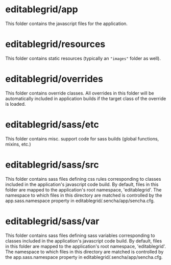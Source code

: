 # editablegrid/app

This folder contains the javascript files for the application.

# editablegrid/resources

This folder contains static resources (typically an `"images"` folder as well).

# editablegrid/overrides

This folder contains override classes. All overrides in this folder will be 
automatically included in application builds if the target class of the override
is loaded.

# editablegrid/sass/etc

This folder contains misc. support code for sass builds (global functions, 
mixins, etc.)

# editablegrid/sass/src

This folder contains sass files defining css rules corresponding to classes
included in the application's javascript code build.  By default, files in this 
folder are mapped to the application's root namespace, 'editablegrid'. The
namespace to which files in this directory are matched is controlled by the
app.sass.namespace property in editablegrid/.sencha/app/sencha.cfg. 

# editablegrid/sass/var

This folder contains sass files defining sass variables corresponding to classes
included in the application's javascript code build.  By default, files in this 
folder are mapped to the application's root namespace, 'editablegrid'. The
namespace to which files in this directory are matched is controlled by the
app.sass.namespace property in editablegrid/.sencha/app/sencha.cfg. 
